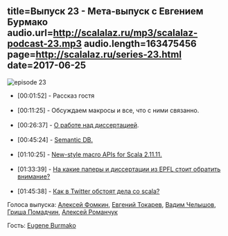 title=Выпуск 23 - Мета-выпуск c Евгением Бурмако
audio.url=http://scalalaz.ru/mp3/scalalaz-podcast-23.mp3
audio.length=163475456
page=http://scalalaz.ru/series-23.html
date=2017-06-25
----
![episode 23](img/episode23.png)


<ul>
  <li>[00:01:52] - Рассказ гостя</li>
  </br>
  <li>[00:11:25] - Обсуждаем макросы и все, что с ними связанно.</li>
  </br>
  <li>[00:26:37] - <a href="https://infoscience.epfl.ch/record/226166">О работе над диссертацией</a>.</li>
  </br>
  <li>[00:45:24] - <a href="https://www.youtube.com/watch?v=FDtoQbn9ueU">Semantic DB.</a></li>
  </br>
  <li>[01:10:25] - <a href="https://github.com/scalamacros/scalamacros/pull/1">New-style macro APIs for Scala 2.11.11.</a></li>
  </br>
  <li>[01:33:39] - <a href="http://lamp.epfl.ch/publications">На какие паперы и диссертации из EPFL стоит обратить внимание?</a></li>
  </br>
  <li>[01:45:38] - <a href="https://twitter.com/coldenzero/status/870213350231298048">Как в Twitter обстоят дела со scala?</a></li>
</ul>


Голоса выпуска: [Алексей Фомкин](http://github.com/fomkin/korolev), [Евгений Токарев](http://github.com/strobe),
[Вадим Челышов](http://github.com/dos65), [Гриша Помадчин](https://github.com/pomadchin), [Алексей Романчук](http://github.com/13h3r)

Гость: [Eugene Burmako](https://github.com/xeno-by)
